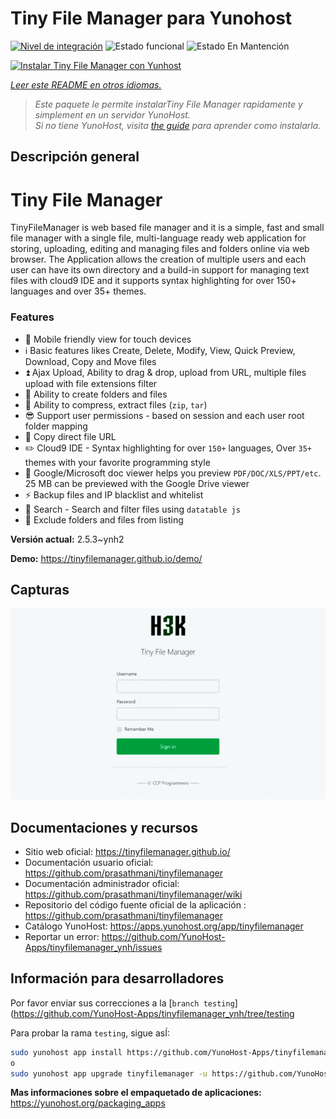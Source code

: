 <!--
Este archivo README esta generado automaticamente<https://github.com/YunoHost/apps/tree/master/tools/readme_generator>
No se debe editar a mano.
-->

# Tiny File Manager para Yunohost

[![Nivel de integración](https://dash.yunohost.org/integration/tinyfilemanager.svg)](https://dash.yunohost.org/appci/app/tinyfilemanager) ![Estado funcional](https://ci-apps.yunohost.org/ci/badges/tinyfilemanager.status.svg) ![Estado En Mantención](https://ci-apps.yunohost.org/ci/badges/tinyfilemanager.maintain.svg)

[![Instalar Tiny File Manager con Yunhost](https://install-app.yunohost.org/install-with-yunohost.svg)](https://install-app.yunohost.org/?app=tinyfilemanager)

*[Leer este README en otros idiomas.](./ALL_README.md)*

> *Este paquete le permite instalarTiny File Manager rapidamente y simplement en un servidor YunoHost.*  
> *Si no tiene YunoHost, visita [the guide](https://yunohost.org/install) para aprender como instalarla.*

## Descripción general

# Tiny File Manager

TinyFileManager is web based file manager and it is a simple, fast and small file manager with a single file, multi-language ready web application for storing, uploading, editing and managing files and folders online via web browser. The Application allows the creation of multiple users and each user can have its own directory and a build-in support for managing text files with cloud9 IDE and it supports syntax highlighting for over 150+ languages and over 35+ themes.

### Features

- :iphone: Mobile friendly view for touch devices
- :information_source: Basic features likes Create, Delete, Modify, View, Quick Preview, Download, Copy and Move files
- :arrow_double_up: Ajax Upload, Ability to drag & drop, upload from URL, multiple files upload with file extensions filter
- :file_folder: Ability to create folders and files
- :gift: Ability to compress, extract files (`zip`, `tar`)
- :sunglasses: Support user permissions - based on session and each user root folder mapping
- :floppy_disk: Copy direct file URL
- :pencil2: Cloud9 IDE - Syntax highlighting for over `150+` languages, Over `35+` themes with your favorite programming style
- :page_facing_up: Google/Microsoft doc viewer helps you preview `PDF/DOC/XLS/PPT/etc`. 25 MB can be previewed with the Google Drive viewer
- :zap: Backup files and IP blacklist and whitelist
- :mag_right: Search - Search and filter files using `datatable js`
- :file_folder: Exclude folders and files from listing



**Versión actual:** 2.5.3~ynh2

**Demo:** <https://tinyfilemanager.github.io/demo/>

## Capturas

![Captura de Tiny File Manager](./doc/screenshots/screenshot.png)

## Documentaciones y recursos

- Sitio web oficial: <https://tinyfilemanager.github.io/>
- Documentación usuario oficial: <https://github.com/prasathmani/tinyfilemanager>
- Documentación administrador oficial: <https://github.com/prasathmani/tinyfilemanager/wiki>
- Repositorio del código fuente oficial de la aplicación : <https://github.com/prasathmani/tinyfilemanager>
- Catálogo YunoHost: <https://apps.yunohost.org/app/tinyfilemanager>
- Reportar un error: <https://github.com/YunoHost-Apps/tinyfilemanager_ynh/issues>

## Información para desarrolladores

Por favor enviar sus correcciones a la [`branch testing`](https://github.com/YunoHost-Apps/tinyfilemanager_ynh/tree/testing

Para probar la rama `testing`, sigue asÍ:

```bash
sudo yunohost app install https://github.com/YunoHost-Apps/tinyfilemanager_ynh/tree/testing --debug
o
sudo yunohost app upgrade tinyfilemanager -u https://github.com/YunoHost-Apps/tinyfilemanager_ynh/tree/testing --debug
```

**Mas informaciones sobre el empaquetado de aplicaciones:** <https://yunohost.org/packaging_apps>

